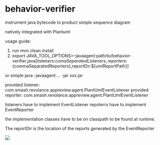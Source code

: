behavior-verifier
=================

instrument java bytecode to product simple sequence diagram

natively integrated with Plantuml

usage guide:

1. run mvn clean install
2. export JAVA_TOOL_OPTIONS=-javaagent:path/to/behavior-verifier.java[listeners:${comaSeparatedListeners},reporters:${commaSeparatedReporters},reportDir:${umlReportPath}]

or simple java -javaagent:... -jar xxx.jar 


provided listener: com.smash.revolance.appreview.agent.PlantUmlEventListener
provided reporter: com.smash.revolance.appreview.agent.PlantUmlEventListener

listeners have to implement EventListener 
repoterrs have to implement EventReporter

the implementation classes have to be on classpath to be found at runtime.

The reportDir is the location of the reports generated by the EventReporter

![](example)
